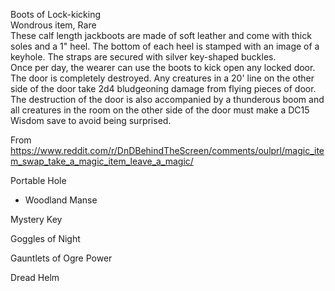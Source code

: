 Boots of Lock-kicking  
Wondrous item, Rare  
These calf length jackboots are made of soft leather and come with thick soles and a 1" heel. The bottom of each heel is stamped with an image of a keyhole. The straps are secured with silver key-shaped buckles.  
Once per day, the wearer can use the boots to kick open any locked door. The door is completely destroyed. Any creatures in a 20' line on the other side of the door take 2d4 bludgeoning damage from flying pieces of door. The destruction of the door is also accompanied by a thunderous boom and all creatures in the room on the other side of the door must make a DC15 Wisdom save to avoid being surprised.
 
From <https://www.reddit.com/r/DnDBehindTheScreen/comments/oulprl/magic_item_swap_take_a_magic_item_leave_a_magic/>
 
Portable Hole

- Woodland Manse
 
Mystery Key
 
Goggles of Night
 
Gauntlets of Ogre Power
 
Dread Helm